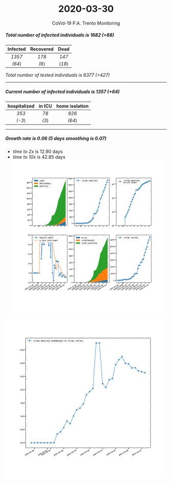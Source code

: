 <div align='center'>

# 2020-03-30
CoVid-19 P.A. Trento Monitoring
</div>

##### Total number of infected individuals is 1682 (+88)
Infected | Recovered | Dead
:---: | :---: | :---:
*1357* | *178* | *147*
*(64*) | *(6*) | (*18*)

*Total number of tested individuals is 6377 (+427)*
***
##### Current number of infected individuals is 1357 (+64)
hospitalized | in ICU | home isolation
:---: | :---: | :---:
*353* |*78* |*926*
*(-3*) |*(3*) |*(64*)
***
##### Growth rate is 0.06 (5 days smoothing is 0.07)
- *time to 2x* is 12.90 days
- *time to 10x* is 42.85 days
![stats][stats]

![infected_normalized][infected_normalized]

[stats]: stats_P.A.Trento.png
[infected_normalized]: infected_normalized_P.A.Trento.png
